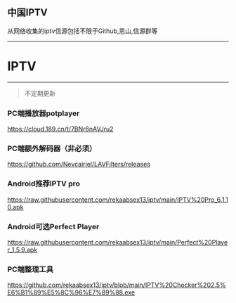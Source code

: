 ## 中国IPTV
从网络收集的iptv信源包括不限于Github,恩山,信源群等

---
# IPTV
-------------

> 不定期更新
 
### PC端播放器potplayer
https://cloud.189.cn/t/7BNr6nAVJru2

### PC端额外解码器（非必须）
https://github.com/Nevcairiel/LAVFilters/releases
### Android推荐IPTV pro
https://raw.githubusercontent.com/rekaabsex13/iptv/main/IPTV%20Pro_6.1.10.apk
### Android可选Perfect Player
https://raw.githubusercontent.com/rekaabsex13/iptv/main/Perfect%20Player_1.5.9.apk
### PC端整理工具
https://github.com/rekaabsex13/iptv/blob/main/IPTV%20Checker%202.5%E6%B1%89%E5%8C%96%E7%89%88.exe
